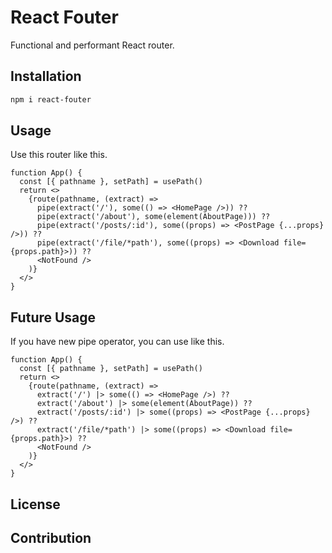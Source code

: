 React Fouter
==================

Functional and performant React router.

## Installation

```sh
npm i react-fouter
```

## Usage

Use this router like this.

```tsx
function App() {
  const [{ pathname }, setPath] = usePath()
  return <>
    {route(pathname, (extract) =>
      pipe(extract('/'), some(() => <HomePage />)) ??
      pipe(extract('/about'), some(element(AboutPage))) ??
      pipe(extract('/posts/:id'), some((props) => <PostPage {...props} />)) ??
      pipe(extract('/file/*path'), some((props) => <Download file={props.path}>)) ??
      <NotFound />
    )}
  </>
}
```

## Future Usage

If you have new pipe operator, you can use like this.

```tsx
function App() {
  const [{ pathname }, setPath] = usePath()
  return <>
    {route(pathname, (extract) =>
      extract('/') |> some(() => <HomePage />) ??
      extract('/about') |> some(element(AboutPage)) ??
      extract('/posts/:id') |> some((props) => <PostPage {...props} />) ??
      extract('/file/*path') |> some((props) => <Download file={props.path}>) ??
      <NotFound />
    )}
  </>
}
```

## License

## Contribution
